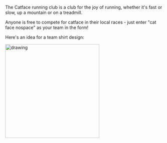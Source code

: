 The Catface running club is a club for the joy of running, whether it's fast or slow, up a mountain or on a treadmill.

Anyone is free to compete for catface in their local races - just enter "cat face nospace" as your team in the form! 

Here's an idea for a team shirt design:

<img src="https://raw.githubusercontent.com/xlsrln/cat/main/images/catface_running_top.png" alt="drawing" style="height:300px"/>